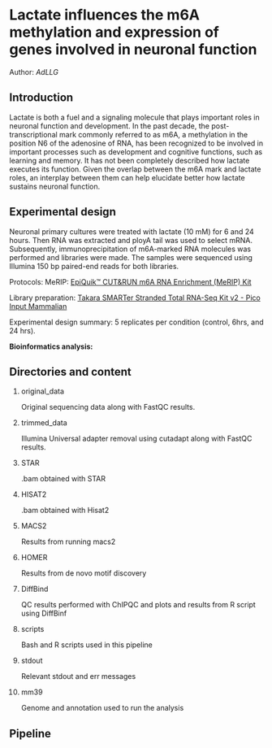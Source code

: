 # Lactate influences the m6A methylation and expression of genes involved in neuronal function
Author: *AdLLG*

Introduction
------
Lactate is both a fuel and a signaling molecule that plays important roles in neuronal function and development. In the past decade, the post-transcriptional mark commonly referred to as m6A, a methylation in the position N6 of the adenosine of RNA, has been recognized to be involved in important processes such as development and cognitive functions, such as learning and memory. It has not been completely described how lactate executes its function. Given the overlap between the m6A mark and lactate roles, an interplay between them can help elucidate better how lactate sustains neuronal function.

Experimental design
-----
Neuronal primary cultures were treated with lactate (10 mM) for 6 and 24 hours. Then RNA was extracted and ployA tail was used to select mRNA. Subsequently, immunoprecipitation of m6A-marked RNA molecules was performed and libraries were made. The samples were sequenced using Illumina 150 bp paired-end reads for both libraries. 

Protocols: 
MeRIP: [EpiQuik™ CUT&RUN m6A RNA Enrichment (MeRIP) Kit](https://www.epigentek.com/docs/P-9018.pdf)

Library preparation: [Takara SMARTer Stranded Total RNA-Seq Kit v2 - Pico Input Mammalian](https://www.takarabio.com/documents/User%20Manual/SMARTer%20Stranded%20Total%20RNA/SMARTer%20Stranded%20Total%20RNA-Seq%20Kit%20v2%20-%20Pico%20Input%20Mammalian%20User%20Manual_050619.pdf)

Experimental design summary:
5 replicates per condition (control, 6hrs, and 24 hrs).

**Bioinformatics analysis:**



Directories and content 
-----

1. original_data

    Original sequencing data along with FastQC results. 

2. trimmed_data

    Illumina Universal adapter removal using cutadapt along with FastQC results.

3. STAR

    .bam obtained with STAR

4. HISAT2

    .bam obtained with Hisat2

5. MACS2

    Results from running macs2

6. HOMER

    Results from de novo motif discovery

7. DiffBind

    QC results performed with ChIPQC and plots and results from R script using DiffBinf
    
8. scripts

    Bash and R scripts used in this pipeline
    
9. stdout

    Relevant stdout and err messages
    
10. mm39

    Genome and annotation used to run the analysis


Pipeline
-----
